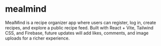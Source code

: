# mealmind
MealMind is a recipe organizer app where users can register, log in, create recipes, and explore a public recipe feed. Built with React + Vite, Tailwind CSS, and Firebase, future updates will add likes, comments, and image uploads for a richer experience.
